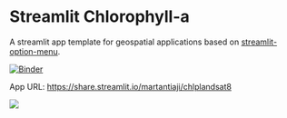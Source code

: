 # Streamlit Chlorophyll-a

A streamlit app template for geospatial applications based on [streamlit-option-menu](https://github.com/victoryhb/streamlit-option-menu).

[![Binder](https://mybinder.org/badge_logo.svg)](https://mybinder.org/v2/gh/giswqs/streamlit-template/master?urlpath=proxy/8501/)

App URL: <https://share.streamlit.io/martantiaji/chlplandsat8>

![](https://i.postimg.cc/C5drHq69/tampilan.jpg)
